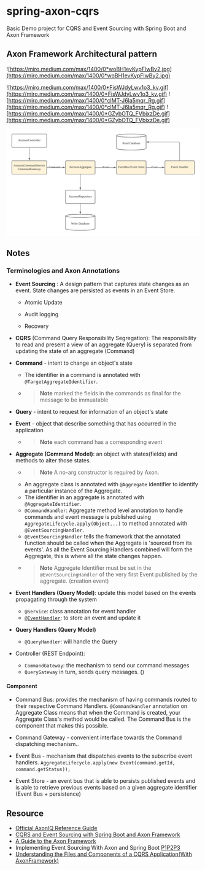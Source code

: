 # spring-axon-cqrs

Basic Demo project for CQRS and Event Sourcing with Spring Boot and Axon Framework

Axon Framework Architectural pattern
--------
![https://miro.medium.com/max/1400/0*woBH1evKypFlwBy2.jpg](https://miro.medium.com/max/1400/0*woBH1evKypFlwBy2.jpg)

![https://miro.medium.com/max/1400/0*FisWJdyLwv1o3_kv.gif](https://miro.medium.com/max/1400/0*FisWJdyLwv1o3_kv.gif)
![https://miro.medium.com/max/1400/0*clMT-J6la5mqr_Rg.gif](https://miro.medium.com/max/1400/0*clMT-J6la5mqr_Rg.gif)
![https://miro.medium.com/max/1400/0*GZybOTQ_FVbixzDe.gif](https://miro.medium.com/max/1400/0*GZybOTQ_FVbixzDe.gif)


![diagram](Axon-Framework.png)


Notes
--------
### Terminologies and Axon Annotations

- **Event Sourcing** : A design pattern that captures state changes as an event. State changes are persisted as events in an Event Store.
	- Atomic Update 
	
	- Audit logging 
	
	- Recovery 
	
- **CQRS** (Command Query Responsibility Segregation): The responsibility to read and present a view of an aggregate (Query) is separated from updating the state of an aggregate (Command)

- **Command** - intent to change an object's state
	- The identifier in a command is annotated with ```@TargetAggregateIdentifier```.
	- > **Note** marked the fields in the commands as final for the message to be immuatable
- **Query** - intent to request for information of an object's state

- **Event** - object that describe something that has occurred in the application
	- > **Note** each command has a corresponding event

- **Aggregate (Command Model)**: an object with states(fields) and methods to alter those states.
	- > **Note** A no-arg constructor is required by Axon. 
	- An aggregate class is annotated with ```@Aggregate``` identifier to identify a particular instance of the Aggregate.
	- The identifier in an aggregate is annotated with ```@AggregateIdentifier```.
	- ```@CommandHandler```: Aggregate method level annotation to handle commands and event message is published using ```AggregateLifecycle.apply(Object...)``` to method annotated with ```@EventSourcingHandler```.
	- ```@EventSourcingHandler``` tells the framework that the annotated function should be called when the Aggregate is 'sourced from its events'. As all the Event Sourcing Handlers combined will form the Aggregate, this is where all the state changes happen.
	- > **Note** Aggregate Identifier must be set in the ```@EventSourcingHandler``` of the very first Event published by the aggregate. (creation event)
	
- **Event Handlers (Query Model)**: update this model based on the events propagating through the system
	- ```@Service```: class annotation for event handler
	- [```@EventHandler```](https://docs.axoniq.io/reference-guide/v/3.1/part-ii-domain-logic/event-handling): to store an event and update it

- **Query Handlers (Query Model)**
	- ```@QueryHandler```: will handle the Query

- Controller (REST Endpoint):
	- ```CommandGateway```: the mechanism to send our command messages
	- ```QueryGateway``` in turn, sends query messages. ()


#### Component 
- Command Bus: provides the mechanism of having commands routed to their respective Command Handlers. ```@CommandHandler``` annotation on Aggregate Class means that when the Command is created, your Aggregate Class's method would be called. The Command Bus is the component that makes this possible.

- Command Gateway - convenient interface towards the Command dispatching mechanism..

- Event Bus - mechanism that dispatches events to the subscribe event handlers. ```AggregateLifecycle.apply(new Event(command.getId, command.getStatus));```

- Event Store - an event bus that is able to persists published events and is able to retrieve previous events based on a given aggregate identifier (Event Bus + persistence)

Resource
--------

- [Official AxonIQ Reference Guide](https://docs.axoniq.io/reference-guide/axon-framework/introduction)
- [CQRS and Event Sourcing with Spring Boot and Axon Framework](https://www.youtube.com/watch?v=SL2VSYecDvQ)
- [A Guide to the Axon Framework](https://www.baeldung.com/axon-cqrs-event-sourcing)
- Implementing Event Sourcing With Axon and Spring Boot [P1](https://dzone.com/articles/implementing-event-sourcing-using-axon-and-spring)[P2](https://dzone.com/articles/implementing-event-sourcing-with-axon-and-spring-b)[P3](https://dzone.com/articles/implementing-event-sourcing-with-axon-and-spring-b-1)
- [Understanding the Files and Components of a CQRS Application(With AxonFramework)](https://www.kindsonthegenius.com/microservices/understanding-the-files-and-components-of-a-cqrs-applicationwith-axonframework/)

